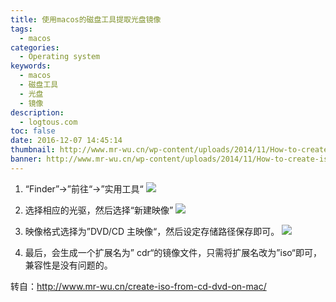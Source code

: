 ```yaml
---
title: 使用macos的磁盘工具提取光盘镜像
tags:
  - macos
categories:
  - Operating system
keywords:
  - macos
  - 磁盘工具
  - 光盘
  - 镜像
description:
  - logtous.com
toc: false
date: 2016-12-07 14:45:14
thumbnail: http://www.mr-wu.cn/wp-content/uploads/2014/11/How-to-create-iso-file-in-mac.jpg
banner: http://www.mr-wu.cn/wp-content/uploads/2014/11/How-to-create-iso-file-in-mac.jpg
---
```

1. “Finder”->”前往“->”实用工具“
![](http://www.mr-wu.cn/wp-content/uploads/2014/11/1415199505_full.jpeg)

2. 选择相应的光驱，然后选择“新建映像”
![](http://www.mr-wu.cn/wp-content/uploads/2014/11/1415199529_full.jpeg)

3. 映像格式选择为”DVD/CD 主映像“，然后设定存储路径保存即可。
![](http://www.mr-wu.cn/wp-content/uploads/2014/11/1415199707_full.jpeg)

4. 最后，会生成一个扩展名为” cdr“的镜像文件，只需将扩展名改为”iso“即可，兼容性是没有问题的。

转自：http://www.mr-wu.cn/create-iso-from-cd-dvd-on-mac/
